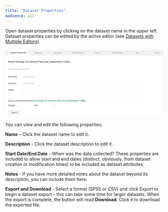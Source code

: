 ```yaml
---
title: "Dataset Properties"
audience: all
---
```


Open dataset properties by clicking on the dataset name in the upper left. Dataset properties can be edited by the active editor (see [Datasets with Multiple Editors](crunch_multiple-editors.html)).

![](images/DatasetProperties.png)

You can view and edit the following properties:

**Name** – Click the dataset name to edit it.

**Description** - Click the dataset description to edit it.

**Start Date/End Date** - When was the data collected? These properties are included to allow start and end dates (distinct, obviously, from dataset creation or modification times) to be included as dataset attributes.

**Notes** - If you have more detailed notes about the dataset beyond its description, you can include them here.

**Export and Download** - Select a format (SPSS or CSV) and click Export to begin a dataset export – this can take some time for larger datasets. When the export is complete, the button will read **Download**. Click it to download the exported file.

